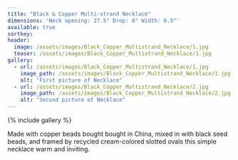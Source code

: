 ```yaml
---
title: "Black & Copper Multi-strand Necklace"
dimensions: 'Neck opening: 27.5" Drop: 8" Width: 6.5"'
available: true
sortkey: 
header:
  image: /assets/images/Black_Copper_Multistrand_Necklace/1.jpg
  teaser: /assets/images/Black_Copper_Multistrand_Necklace/1.jpg
gallery:
  - url: /assets/images/Black_Copper_Multistrand_Necklace/1.jpg
    image_path: /assets/images/Black_Copper_Multistrand_Necklace/1.jpg
    alt: "First picture of Necklace"
  - url: /assets/images/Black_Copper_Multistrand_Necklace/2.jpg
    image_path: /assets/images/Black_Copper_Multistrand_Necklace/2.jpg
    alt: "Second picture of Necklace"
---
```



{% include gallery %}

Made with copper beads bought bought in China, mixed in with black seed beads, and framed by recycled cream-colored slotted ovals this simple necklace warm and inviting.